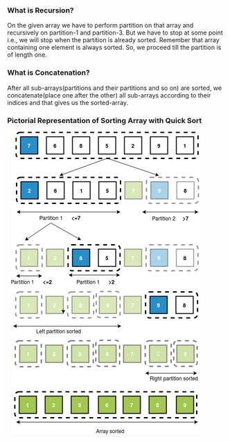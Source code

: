 ### What is Recursion?

On the given array we have to perform partition on that array and recursively on partition-1 and partition-3. But we have to stop at some point i.e., we will stop when the partition is already sorted. Remember that array containing one element is always sorted. So, we proceed till the partition is of length one.
### What is Concatenation?
After all sub-arrays(partitions and their partitions and so on) are sorted, we concatenate(place one after the other) all sub-arrays according to their indices and that gives us the sorted-array.

### Pictorial Representation of Sorting Array with Quick Sort 
<img src="images/quicksort-example.png"/>
